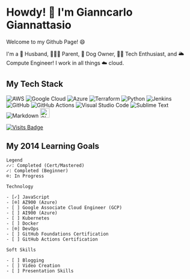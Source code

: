 # Howdy! :cowboy_hat_face: I'm Gianncarlo Giannattasio

Welcome to my Github Page! 😄

I'm a :couple: Husband, :family_man_woman_boy: Parent, :dog: Dog Owner, :technologist: Tech Enthusiast, and :sun_behind_large_cloud: Compute Engineer! I work in all things :cloud: cloud.

## My Tech Stack

![AWS](https://img.shields.io/badge/AWS-%23FF9900.svg?style=for-the-badge&logo=amazon-aws&logoColor=white)
![Google Cloud](https://img.shields.io/badge/GoogleCloud-%234285F4.svg?style=for-the-badge&logo=google-cloud&logoColor=white)
![Azure](https://img.shields.io/badge/azure-%230072C6.svg?style=for-the-badge&logo=microsoftazure&logoColor=white)
![Terraform](https://img.shields.io/badge/terraform-%235835CC.svg?style=for-the-badge&logo=terraform&logoColor=white)
![Python](https://img.shields.io/badge/python-3670A0?style=for-the-badge&logo=python&logoColor=ffdd54)
![Jenkins](https://img.shields.io/badge/jenkins-%232C5263.svg?style=for-the-badge&logo=jenkins&logoColor=white)
![GitHub](https://img.shields.io/badge/github-%23121011.svg?style=for-the-badge&logo=github&logoColor=white)
![GitHub Actions](https://img.shields.io/badge/github%20actions-%232671E5.svg?style=for-the-badge&logo=githubactions&logoColor=white)
![Visual Studio Code](https://img.shields.io/badge/Visual%20Studio%20Code-0078d7.svg?style=for-the-badge&logo=visual-studio-code&logoColor=white)
![Sublime Text](https://img.shields.io/badge/sublime_text-%23575757.svg?style=for-the-badge&logo=sublime-text&logoColor=important)
![Markdown](https://img.shields.io/badge/markdown-%23000000.svg?style=for-the-badge&logo=markdown&logoColor=white)
<a href="https://github.com/cloud-custodian/cloud-custodian"><img src="https://cloudcustodian.io/img/logo_capone_devex_cloud_custodian.svg" alt="Cloud Custodian" width="25px" height="25px"/></a>

<!-- Stats Section -->
[![Visits Badge](https://badges.pufler.dev/visits/GianncarloG/GianncarloG)](https://badges.pufler.dev)
<!-- [![Gianncarlo's GitHub stats](https://github-readme-stats.vercel.app/api?username=GianncarloG)](https://github.com/GianncarloG/github-readme-stats) -->
<!-- Where to reach me Section -->
<!--
**GianncarloG/GianncarloG** is a ✨ _special_ ✨ repository because its `README.md` (this file) appears on your GitHub profile.

Here are some ideas to get you started:

- 🔭 I’m currently working on ...
- 🌱 I’m currently learning ...
- 👯 I’m looking to collaborate on ...
- 🤔 I’m looking for help with ...
- 💬 Ask me about ...
- 📫 How to reach me: ...
- 😄 Pronouns: ...
- ⚡ Fun fact: ...
-->

<!-- 2014 Learning Goals -->
## My 2014 Learning Goals

```cli
Legend
✓✓: Completed (Cert/Mastered)
✓: Completed (Beginner)
⌾: In Progress
```

```cli
Technology

- [✓] JavaScript
- [⌾] AZ900 (Azure)
- [ ] Google Associate Cloud Engineer (GCP)
- [ ] AI900 (Azure)
- [ ] Kubernetes
- [ ] Docker
- [⌾] DevOps
- [ ] GitHub Foundations Certification
- [ ] GitHub Actions Certification
```

```cli
Soft Skills

- [ ] Blogging
- [ ] Video Creation
- [ ] Presentation Skills
```
